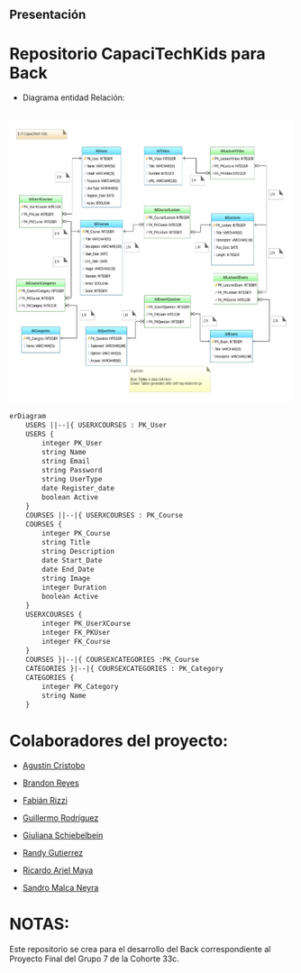 
## Presentación

# Repositorio CapaciTechKids para Back

* Diagrama entidad Relación:
<br/>
    <img  src='./img/E-R Diagram CapaciTech Kids Ver 01_1.svg' height='500px' width='1000px'>
<br/>

```mermaid
erDiagram
    USERS ||--|{ USERXCOURSES : PK_User
    USERS {
        integer PK_User
		string Name
        string Email
        string Password
		string UserType
		date Register_date
		boolean Active
    }
    COURSES ||--|{ USERXCOURSES : PK_Course
    COURSES {
        integer PK_Course
        string Title
		string Description
		date Start_Date
		date End_Date
		string Image
		integer Duration
		boolean Active
    }
    USERXCOURSES {
        integer PK_UserXCourse
        integer FK_PKUser
        integer FK_Course
    }
	COURSES }|--|{ COURSEXCATEGORIES :PK_Course
	CATEGORIES }|--|{ COURSEXCATEGORIES : PK_Category
	CATEGORIES {
		integer PK_Category
		string Name
	}
```


# Colaboradores del proyecto:

* [Agustin Cristobo](https://github.com/Fr33yr)

* [Brandon Reyes](https://github.com/Brareyesb15)

* [Fabián Rizzi](https://github.com/Fabian-Rizzi)

* [Guillermo Rodríguez](https://github.com/MemoRodz)

* [Giuliana Schiebelbein](https://github.com/Giudessch)

* [Randy Gutierrez](https://github.com/Randyvangz)

* [Ricardo Ariel Maya](https://github.com/Rickymayita)

* [Sandro Malca Neyra](https://github.com/SandroMalca)




# NOTAS:

Este repositorio se crea para el desarrollo del Back correspondiente al Proyecto Final del Grupo 7 de la Cohorte 33c.
